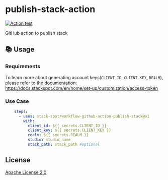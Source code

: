 # publish-stack-action

[![Action test](https://github.com/stack-spot/workflow-github-action-publish-stack/actions/workflows/action-test.yml/badge.svg)](https://github.com/stack-spot/workflow-github-action-publish-stack/actions/workflows/action-test.yml)

GitHub action to publish stack

## 📚 Usage

### Requirements

To learn more about generating account keys(`CLIENT_ID`, `CLIENT_KEY`, `REALM`), please refer to the documentation:
https://docs.stackspot.com/en/home/set-up/customization/access-token

### Use Case

```yaml
    steps:
      - uses: stack-spot/workflow-github-action-publish-stack@v1
        with:
          client_id: ${{ secrets.CLIENT_ID }}
          client_key: ${{ secrets.CLIENT_KEY }}
          realm: ${{ secrets.REALM }}
          studio: studio_name
          stack_path: stack_path #optional
```

## License

[Apache License 2.0](https://github.com/stack-spot/publish-plugin-action/blob/main/LICENSE)
